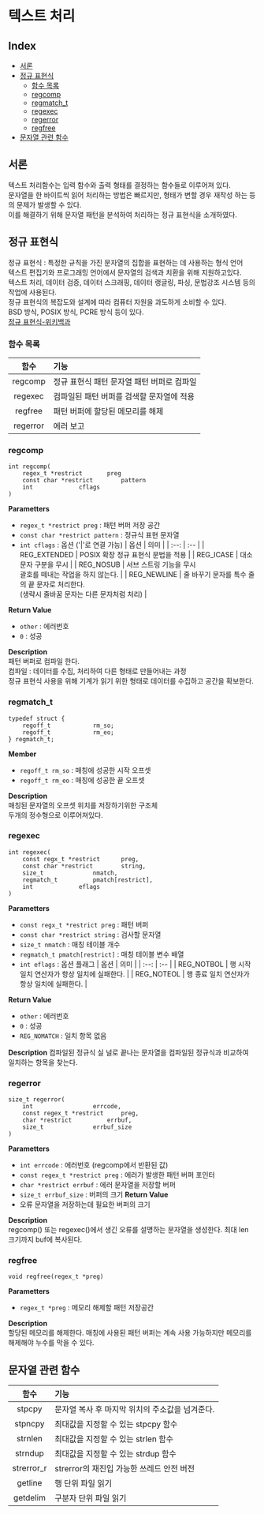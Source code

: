 <h1> 텍스트 처리</h1>
<h2> Index </h2>
 
- [서론](#서론)
- [정규 표현식](#정규-표현식)
	- [함수 목록](#함수-목록)
	- [regcomp](#regcomp)
	- [regmatch\_t](#regmatch_t)
	- [regexec](#regexec)
	- [regerror](#regerror)
	- [regfree](#regfree)
- [문자열 관련 함수](#문자열-관련-함수)


## 서론
텍스트 처리함수는 입력 함수와 출력 형태를 결정하는 함수들로 이루어져 있다.  
문자열을 한 바이트씩 읽어 처리하는 방법은 빠르지만, 형태가 변할 경우 재작성 하는 등의 문제가 발생할 수 있다.  
이를 해결하기 위해 문자열 패턴을 분석하여 처리하는 정규 표현식을 소개하였다.  


## 정규 표현식
정규 표현식 : 특정한 규칙을 가진 문자열의 집합을 표현하는 데 사용하는 형식 언어  
텍스트 편집기와 프로그래밍 언어에서 문자열의 검색과 치환을 위해 지원하고있다.  
텍스트 처리, 데이터 검증, 데이터 스크래핑, 데이터 랭글링, 파싱, 문법강조 시스템 등의 작업에 사용된다.  
정규 표현식의 복잡도와 설계에 따라 컴퓨터 자원을 과도하게 소비할 수 있다.  
BSD 방식, POSIX 방식, PCRE 방식 등이 있다.  
[정규 표현식-위키백과](https://ko.wikipedia.org/wiki/%EC%A0%95%EA%B7%9C_%ED%91%9C%ED%98%84%EC%8B%9D)

### 함수 목록
|함수	|기능|
|:--:	|:--|
|regcomp	| 정규 표현식 패턴 문자열 패턴 버퍼로 컴파일 |
|regexec	| 컴파일된 패턴 버퍼를 검색할 문자열에 적용 |
|regfree	| 패턴 버퍼에 할당된 메모리를 해제 |
|regerror	| 에러 보고 |

### regcomp  
	int regcomp(
		regex_t *restrict		preg
		const char *restrict		pattern
		int				cflags
	)
**Parametters** 
- `regex_t *restrict preg`	: 패턴 버퍼 저장 공간
- `const char *restrict pattern`	: 정규식 표현 문자열
- `int cflags`	: 옵션 ('|'로 연결 가능)
	| 옵션		| 의미 |
	| :--:		| :-- |
	| REG_EXTENDED	| POSIX 확장 정규 표현식 문법을 적용 |
	| REG_ICASE	| 대소문자 구분을 무시 |
	| REG_NOSUB	| 서브 스트링 기능을 무시</br>괄호를 떼내는 작업을 하지 않는다. |
	| REG_NEWLINE	| 줄 바꾸기 문자를 특수 줄의 끝 문자로 처리한다.</br>(생략시 줄바꿈 문자는 다른 문자처럼 처리) |  
 
**Return Value**  
- `other`	: 에러번호
- `0`	: 성공

**Description**  
패턴 버퍼로 컴파일 한다.  
컴파일 : 데이터를 수집, 처리하여 다른 형태로 만들어내는 과정  
정규 표현식 사용을 위해 기계가 읽기 위한 형태로 데이터를 수집하고 공간을 확보한다.

### regmatch_t
	typedef struct {
		regoff_t 			rm_so;
		regoff_t 			rm_eo;
	} regmatch_t;

**Member**  
- `regoff_t rm_so`	: 매칭에 성공한 시작 오프셋
- `regoff_t rm_eo`	: 매칭에 성공한 끝 오프셋

**Description**  
매칭된 문자열의 오프셋 위치를 저장하기위한 구조체  
두개의 정수형으로 이루어져있다.  

### regexec  
	int regexec(
		const regx_t *restrict		preg,
		const char *restrict		string,
		size_t				nmatch,
		regmatch_t			pmatch[restrict],
		int				eflags
	)
**Parametters** 
- `const regx_t *restrict preg`	: 패턴 버퍼
- `const char *restrict string`	: 검사할 문자열
- `size_t nmatch`		: 매칭 테이블 개수
- `regmatch_t pmatch[restrict]`	: 매칭 테이블 변수 배열
- `int eflags`			: 옵션 플래그
	| 옵션		| 의미 |
	| :--:		| :-- |
	| REG_NOTBOL	| 행 시작 일치 연산자가 항상 일치에 실패한다. |
	| REG_NOTEOL	| 행 종료 일치 연산자가 항상 일치에 실패한다. |

**Return Value**  
- `other`	: 에러번호
- `0`	: 성공
- `REG_NOMATCH`	: 일치 항목 없음

**Description** 
컴파일된 정규식 실 
널로 끝나는 문자열을 컴파일된 정규식과 비교하여 일치하는 항목을 찾는다.

### regerror  
	size_t regerror(
		int 				errcode,
		const regex_t *restrict 	preg,
		char *restrict 			errbuf,
		size_t 				errbuf_size
	)
**Parametters** 
- `int errcode`				: 에러번호 (regcomp에서 반환된 값)
- `const regex_t *restrict preg`	: 에러가 발생한 패턴 버퍼 포인터
- `char *restrict errbuf`		: 에러 문자열을 저장할 버퍼
- `size_t errbuf_size`			: 버퍼의 크기
**Return Value**  
- 오류 문자열을 저장하는데 필요한 버퍼의 크기

**Description**  
regcomp() 또는 regexec()에서 생긴 오류를 설명하는 문자열을 생성한다.
최대 len 크기까지 buf에 복사된다.

### regfree  
	void regfree(regex_t *preg)
**Parametters** 
- `regex_t *preg`	: 메모리 해제할 패턴 저장공간

**Description**  
할당된 메모리를 해제한다.
매칭에 사용된 패턴 버퍼는 계속 사용 가능하지만 메모리를 해제해야 누수를 막을 수 있다.


## 문자열 관련 함수 
|함수	|기능|
|:--:	|:--|
|stpcpy		| 문자열 복사 후 마지막 위치의 주소값을 넘겨준다. |
|stpncpy	| 최대값을 지정할 수 있는 stpcpy 함수 |
|strnlen	| 최대값을 지정할 수 있는 strlen 함수 |
|strndup	| 최대값을 지정할 수 있는 strdup 함수 |
|strerror_r	| strerror의 재진입 가능한 쓰레드 안전 버전 |
|getline	| 행 단위 파일 읽기 |
|getdelim	| 구분자 단위 파일 읽기 |
